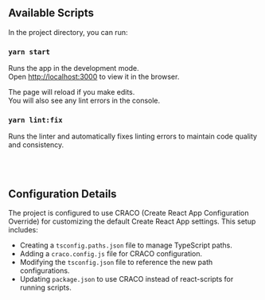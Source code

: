 ## Available Scripts

In the project directory, you can run:

### `yarn start`

Runs the app in the development mode.\
Open [http://localhost:3000](http://localhost:3000) to view it in the browser.

The page will reload if you make edits.\
You will also see any lint errors in the console.

### `yarn lint:fix`

Runs the linter and automatically fixes linting errors to maintain code quality and consistency.

<br/>
<br/>

## Configuration Details

The project is configured to use CRACO (Create React App Configuration Override) for customizing the default Create React App settings. This setup includes:

- Creating a `tsconfig.paths.json` file to manage TypeScript paths.
- Adding a `craco.config.js` file for CRACO configuration.
- Modifying the `tsconfig.json` file to reference the new path configurations.
- Updating `package.json` to use CRACO instead of react-scripts for running scripts.
